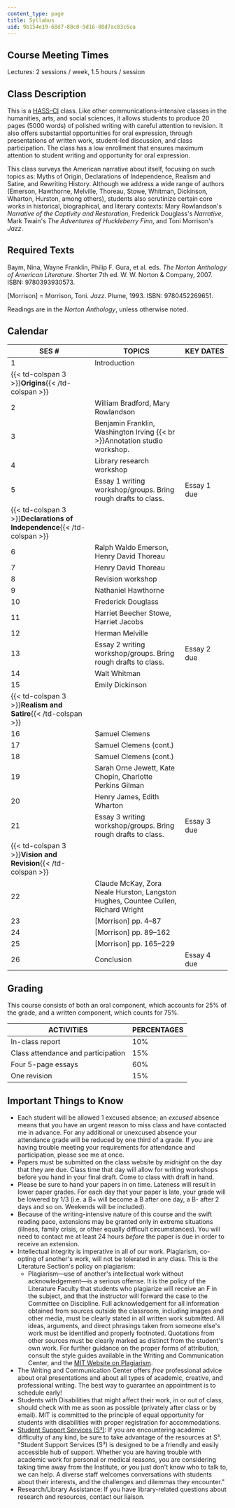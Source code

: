 ```yaml
---
content_type: page
title: Syllabus
uid: 9b154e19-68d7-88c0-9d16-88d7ac83c6ca
---
```


Course Meeting Times
--------------------

Lectures: 2 sessions / week, 1.5 hours / session

Class Description
-----------------

This is a [HASS–CI](http://web.mit.edu/commreq/index.html) class. Like other communications-intensive classes in the humanities, arts, and social sciences, it allows students to produce 20 pages (5000 words) of polished writing with careful attention to revision. It also offers substantial opportunities for oral expression, through presentations of written work, student-led discussion, and class participation. The class has a low enrollment that ensures maximum attention to student writing and opportunity for oral expression.

This class surveys the American narrative about itself, focusing on such topics as: Myths of Origin, Declarations of Independence, Realism and Satire, and Rewriting History. Although we address a wide range of authors (Emerson, Hawthorne, Melville, Thoreau, Stowe, Whitman, Dickinson, Wharton, Hurston, among others), students also scrutinize certain core works in historical, biographical, and literary contexts: Mary Rowlandson's _Narrative of the Captivity and Restoration_, Frederick Douglass's _Narrative_, Mark Twain's _The Adventures of Huckleberry Finn_, and Toni Morrison's _Jazz_.

Required Texts
--------------

Baym, Nina, Wayne Franklin, Philip F. Gura, et al. eds. _The Norton Anthology of American Literature_. Shorter 7th ed. W. W. Norton & Company, 2007. ISBN: 9780393930573.

\[Morrison\] = Morrison, Toni. _Jazz_. Plume, 1993. ISBN: 9780452269651.

Readings are in the _Norton Anthology_, unless otherwise noted.

Calendar
--------

| SES # | TOPICS | KEY DATES |
| --- | --- | --- |
| 1 | Introduction | &nbsp; |
| {{< td-colspan 3 >}}**Origins**{{< /td-colspan >}} |||
| 2 | William Bradford, Mary Rowlandson | &nbsp; |
| 3 | Benjamin Franklin, Washington Irving  {{< br >}}Annotation studio workshop. | &nbsp; |
| 4 | Library research workshop | &nbsp; |
| 5 | Essay 1 writing workshop/groups. Bring rough drafts to class. | Essay 1 due |
| {{< td-colspan 3 >}}**Declarations of Independence**{{< /td-colspan >}} |||
| 6 | Ralph Waldo Emerson, Henry David Thoreau | &nbsp; |
| 7 | Henry David Thoreau | &nbsp; |
| 8 | Revision workshop | &nbsp; |
| 9 | Nathaniel Hawthorne | &nbsp; |
| 10 | Frederick Douglass | &nbsp; |
| 11 | Harriet Beecher Stowe, Harriet Jacobs | &nbsp; |
| 12 | Herman Melville | &nbsp; |
| 13 | Essay 2 writing workshop/groups. Bring rough drafts to class. | Essay 2 due |
| 14 | Walt Whitman | &nbsp; |
| 15 | Emily Dickinson | &nbsp; |
| {{< td-colspan 3 >}}**Realism and Satire**{{< /td-colspan >}} |||
| 16 | Samuel Clemens | &nbsp; |
| 17 | Samuel Clemens (cont.) | &nbsp; |
| 18 | Samuel Clemens (cont.) | &nbsp; |
| 19 | Sarah Orne Jewett, Kate Chopin, Charlotte Perkins Gilman | &nbsp; |
| 20 | Henry James, Edith Wharton | &nbsp; |
| 21 | Essay 3 writing workshop/groups. Bring rough drafts to class. | Essay 3 due |
| {{< td-colspan 3 >}}**Vision and Revision**{{< /td-colspan >}} |||
| 22 | Claude McKay, Zora Neale Hurston, Langston Hughes, Countee Cullen, Richard Wright | &nbsp; |
| 23 | \[Morrison\] pp. 4–87 | &nbsp; |
| 24 | \[Morrison\] pp. 89–162 | &nbsp; |
| 25 | \[Morrison\] pp. 165–229 | &nbsp; |
| 26 | Conclusion | Essay 4 due 

Grading
-------

This course consists of both an oral component, which accounts for 25% of the grade, and a written component, which counts for 75%.

| ACTIVITIES | PERCENTAGES |
| --- | --- |
| In-class report | 10% |
| Class attendance and participation | 15% |
| Four 5-page essays | 60% |
| One revision | 15% 

Important Things to Know
------------------------

*   Each student will be allowed 1 excused absence; an _excused_ absence means that you have an urgent reason to miss class and have contacted me in advance. For any additional or unexcused absence your attendance grade will be reduced by one third of a grade. If you are having trouble meeting your requirements for attendance and participation, please see me at once.
*   Papers must be submitted on the class website by _midnight_ on the day that they are due. Class time that day will allow for writing workshops before you hand in your final draft. Come to class with draft in hand.
*   Please be sure to hand your papers in on time. Lateness will result in lower paper grades. For each day that your paper is late, your grade will be lowered by 1/3 (i.e. a B+ will become a B after one day, a B- after 2 days and so on. Weekends will be included).
*   Because of the writing-intensive nature of this course and the swift reading pace, extensions may be granted only in extreme situations (illness, family crisis, or other equally difficult circumstances). You will need to contact me at least 24 hours _before_ the paper is due in order to receive an extension.
*   Intellectual integrity is imperative in all of our work. Plagiarism, co-opting of another's work, will not be tolerated in any class. This is the Literature Section's policy on plagiarism:
    *   Plagiarism—use of another's intellectual work without acknowledgement—is a serious offense. It is the policy of the Literature Faculty that students who plagiarize will receive an F in the subject, and that the instructor will forward the case to the Committee on Discipline. Full acknowledgement for all information obtained from sources outside the classroom, including images and other media, must be clearly stated in all written work submitted. All ideas, arguments, and direct phrasings taken from someone else's work must be identified and properly footnoted. Quotations from other sources must be clearly marked as distinct from the student's own work. For further guidance on the proper forms of attribution, consult the style guides available in the Writing and Communication Center, and the [MIT Website on Plagiarism](http://web.mit.edu/writing/index.html).
*   The Writing and Communication Center offers _free_ professional advice about oral presentations and about all types of academic, creative, and professional writing. The best way to guarantee an appointment is to schedule early!
*   Students with Disabilities that might affect their work, in or out of class, should check with me as soon as possible (privately after class or by email). MIT is committed to the principle of equal opportunity for students with disabilities with proper registration for accommodations.
*   [Student Support Services (S³)](http://uaap.mit.edu/tutoring-support/academic-support/academic-support-support-services-offices): If you are encountering academic difficulty of any kind, be sure to take advantage of the resources at S³. "Student Support Services (S³) is designed to be a friendly and easily accessible hub of support. Whether you are having trouble with academic work for personal or medical reasons, you are considering taking time away from the Institute, or you just don't know who to talk to, we can help. A diverse staff welcomes conversations with students about their interests, and the challenges and dilemmas they encounter."
*   Research/Library Assistance: If you have library-related questions about research and resources, contact our liaison.